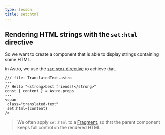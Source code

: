 ```yaml
---
type: lesson
title: set:html
---
```


## Rendering HTML strings with the `set:html` directive


So we want to create a component that is able to display strings containing some HTML.

In Astro, we use the [`set:html` directive](https://docs.astro.build/en/reference/directives-reference/#sethtml) to achieve that.

```astro
/// file: TranslatedText.astro
---
// Hello "<strong>best friends!</strong>"
const { content } = Astro.props
---
<span 
 class="translated-text" 
 set:html={content} 
/>
```

> We often apply `set:html` to a [Fragment](https://docs.astro.build/en/basics/astro-syntax/#fragments),
> so that the parent component keeps full control on the rendered HTML.
